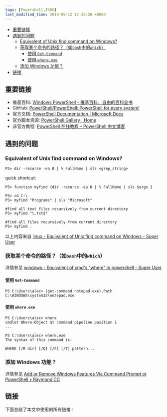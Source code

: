 ```yaml
---
tags: [Powershell,TODO]
last_modified_time: 2019-09-12 17:20:28 +0800
---
```



<p id="markdown-toc"></p>
<!-- vim-markdown-toc GFM -->

* [重要链接](#重要链接)
* [遇到的问题](#遇到的问题)
  * [Equivalent of Unix find command on Windows?](#equivalent-of-unix-find-command-on-windows)
  * [获取某个命令的路径？（如`bash`中的`which`）](#获取某个命令的路径如bash中的which)
    * [使用 `Get-Command`](#使用-get-command)
    * [使用 `where.exe`](#使用-whereexe)
  * [添加 Windows 功能？](#添加-windows-功能)
* [链接](#链接)

<!-- vim-markdown-toc -->

## 重要链接
* 维基百科: [Windows PowerShell - 维基百科，自由的百科全书](https://zh.wikipedia.org/wiki/Windows_PowerShell)
* GitHub: [PowerShell/PowerShell: PowerShell for every system!](https://github.com/PowerShell/PowerShell)
* 官方文档: [PowerShell Documentation \| Microsoft Docs](https://docs.microsoft.com/en-us/powershell/)
* 官方脚本资源: [PowerShell Gallery \| Home](https://www.powershellgallery.com/)
* 非官方教程: [PowerShell 在线教程 – PowerShell 中文博客](https://www.pstips.net/powershell-online-tutorials)

## 遇到的问题
### Equivalent of Unix find command on Windows?
```
PS> dir -recurse -ea 0 | % FullName | sls <grep_string>
```
quick shortcut:
```
PS> function myfind {dir -recurse -ea 0 | % FullName | sls $args }

PS> cd C:\
PS> myfind "Programs" | sls "Microsoft"

#find all text files recursively from current directory
PS> myfind "\.txt$"

#find all files recursively from current directory
PS> myfind .
```

以上内容来自 [linux - Equivalent of Unix find command on Windows - Super User](https://superuser.com/questions/401495/equivalent-of-unix-find-command-on-windows?answertab=active#tab-top)

### 获取某个命令的路径？（如`bash`中的`which`）
详情参见 [windows - Equivalent of cmd's "where" in powershell - Super User](https://superuser.com/questions/675837/equivalent-of-cmds-where-in-powershell/675838)

#### 使用 `Get-Command`
```
PS C:\Users\alec> (get-command notepad.exe).Path
C:\WINDOWS\system32\notepad.exe
```

#### 使用 `where.exe`
```
PS C:\Users\alec> where
cmdlet Where-Object at command pipeline position 1
...

PS C:\Users\alec> where.exe
The syntax of this command is:

WHERE [/R dir] [/Q] [/F] [/T] pattern...
```

### 添加 Windows 功能？
详情参见 [Add or Remove Windows Features Via Command Prompt or PowerShell • Raymond.CC](https://www.raymond.cc/blog/add-or-remove-windows-features-through-the-command-prompt/)


## 链接
下面总结了本文中使用的所有链接：

<!-- link start -->

<!-- link end -->

